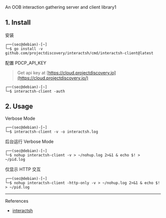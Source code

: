 An OOB interaction gathering server and client library1

## 1. Install

安装

```
┌──(sec@debian)-[~]
└─$ go install -v github.com/projectdiscovery/interactsh/cmd/interactsh-client@latest
```

配置 PDCP_API_KEY

> Get api key at [https://cloud.projectdiscovery.io](https://cloud.projectdiscovery.io/)

```
┌──(sec@debian)-[~]
└─$ interactsh-client -auth
```

## 2. Usage

Verbose Mode

```
┌──(sec@debian)-[~]
└─$ interactsh-client -v -o interactsh.log
```

后台运行 Verbose Mode

```
┌──(sec@debian)-[~]
└─$ nohup interactsh-client -v > ~/nohup.log 2>&1 & echo $! > ~/pid.log
```

仅显示 HTTP 交互

```
┌──(sec@debian)-[~]
└─$ nohup interactsh-client -http-only -v > ~/nohup.log 2>&1 & echo $! > ~/pid.log
```

---

References

- [interactsh](https://github.com/projectdiscovery/interactsh)